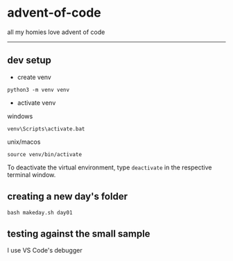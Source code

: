# advent-of-code

all my homies love advent of code

---

## dev setup

- create venv

```
python3 -m venv venv
```

- activate venv

windows

```
venv\Scripts\activate.bat
```

unix/macos

```
source venv/bin/activate
```

To deactivate the virtual environment, type `deactivate` in the respective terminal window.

## creating a new day's folder

```
bash makeday.sh day01
```

## testing against the small sample

I use VS Code's debugger
